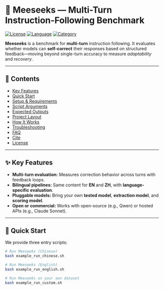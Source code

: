 # 🧩 Meeseeks — Multi-Turn Instruction-Following Benchmark

[![License](https://img.shields.io/badge/License-Apache_2.0-blue.svg)](#license)
[![Language](https://img.shields.io/badge/Langs-EN%20%7C%20ZH-informational)](#-quick-start)
[![Category](https://img.shields.io/badge/Benchmark-Instruction--Following-success)](#-key-features)

**Meeseeks** is a benchmark for **multi-turn** instruction following. It evaluates whether models can **self-correct** their responses based on structured feedback—moving beyond single-turn accuracy to measure *adaptability* and *recovery*.

---

## 📌 Contents
- [Key Features](#-key-features)
- [Quick Start](#-quick-start)
- [Setup & Requirements](#-setup--requirements)
- [Script Arguments](#-script-arguments)
- [Expected Outputs](#-expected-outputs)
- [Project Layout](#-project-layout)
- [How It Works](#-how-it-works)
- [Troubleshooting](#-troubleshooting)
- [FAQ](#-faq)
- [Cite](#-cite)
- [License](#license)

---

## ✨ Key Features

- **Multi-turn evaluation:** Measures correction behavior across turns with feedback loops.
- **Bilingual pipelines:** Same content for **EN** and **ZH**, with **language-specific evaluation**.
- **Pluggable models:** Bring your own **tested model**, **extraction model**, and **scoring model**.
- **Open or commercial:** Works with open-source (e.g., Qwen) or hosted APIs (e.g., Claude Sonnet).

---

## 🚀 Quick Start

We provide three entry scripts:

```bash
# Run Meeseeks (Chinese)
bash example_run_chinese.sh

# Run Meeseeks (English)
bash example_run_english.sh

# Run Meeseeks on your own dataset
bash example_run_custom.sh
